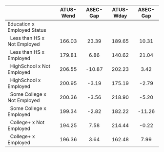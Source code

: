 
|                      |    ATUS-Wend |     ASEC-Gap |    ATUS-Wday |     ASEC-Gap |
| -------------------- | :----------: | :----------: | :----------: | :----------: |
| Education x Employed Status |              |              |              |              |
| &nbsp;&nbsp;Less than HS x Not Employed |       166.03 |        23.39 |       189.65 |        10.31 |
| &nbsp;&nbsp;Less than HS x Employed |       179.81 |         6.86 |       140.62 |        21.04 |
| &nbsp;&nbsp;HighSchool x Not Employed |       206.55 |       -10.87 |       202.23 |         3.42 |
| &nbsp;&nbsp;HighSchool x Employed |       200.95 |        -3.19 |       175.19 |        -2.79 |
| &nbsp;&nbsp;Some College x Not Employed |       200.36 |        -3.56 |       218.90 |        -5.20 |
| &nbsp;&nbsp;Some College x Employed |       199.34 |        -2.82 |       182.22 |       -11.26 |
| &nbsp;&nbsp;College+ x Not Employed |       194.25 |         7.58 |       214.44 |        -0.22 |
| &nbsp;&nbsp;College+ x Employed |       196.36 |         3.64 |       162.48 |         7.99 |

